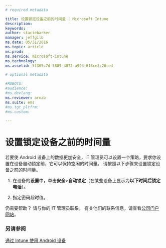 ```yaml
---
# required metadata

title: 设置锁定设备之前的时间量 | Microsoft Intune
description:
keywords:
author: staciebarker
manager: jeffgilb
ms.date: 05/31/2016
ms.topic: article
ms.prod:
ms.service: microsoft-intune
ms.technology:
ms.assetid: 5f365c7d-5889-4072-a994-613ce3c26ce4

# optional metadata

#ROBOTS:
#audience:
#ms.devlang:
ms.reviewer: arnab
ms.suite: ems
#ms.tgt_pltfrm:
#ms.custom:

---
```



# 设置锁定设备之前的时间量

若要使 Android 设备上的数据更加安全，IT 管理员可以设置一个策略，要求你设置在设备自动锁定前，它可以保持空闲的时间量。 请按照以下步骤来设置锁定设备之前的时间量。
 
1.  在设备的**设置**中，单击**安全**&gt;**自动锁定**（在某些设备上显示为**以下时间后锁定电话**）。

2.  指定密码超时值。

仍需要帮助？ 请与你的 IT 管理员联系。 有关他们的联系信息，请查看[公司门户网站](http://portal.manage.microsoft.com)。

### 另请参阅
[通过 Intune 使用 Android 设备](using-your-android-device-with-intune.md)


<!--HONumber=Jun16_HO2-->


